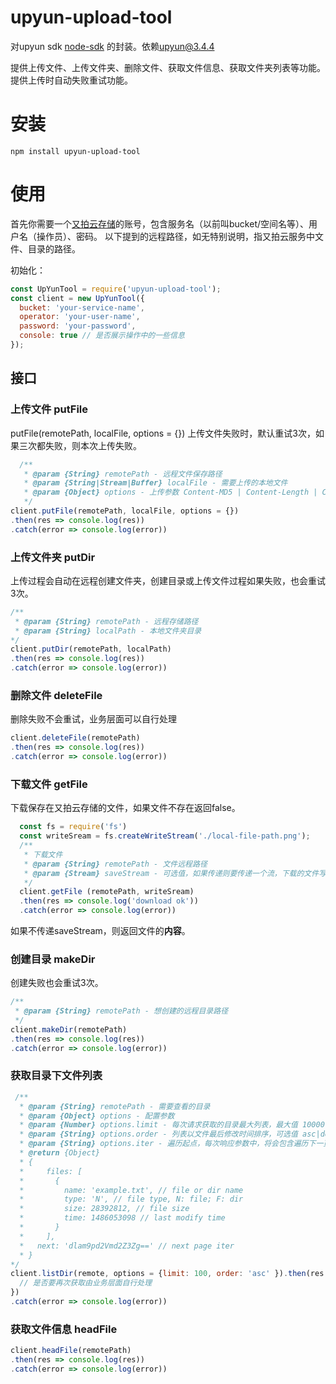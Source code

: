 # upyun-upload-tool
对upyun sdk [node-sdk](https://github.com/upyun/node-sdk) 的封装。依赖[upyun@3.4.4](https://www.npmjs.com/package/upyun)

提供上传文件、上传文件夹、删除文件、获取文件信息、获取文件夹列表等功能。
提供上传时自动失败重试功能。

# 安装
```shell
npm install upyun-upload-tool 
```
# 使用
首先你需要一个[又拍云存储](https://console.upyun.com/services/my-upyun-service/domainsFile/)的账号，包含服务名（以前叫bucket/空间名等）、用户名（操作员）、密码。
以下提到的远程路径，如无特别说明，指又拍云服务中文件、目录的路径。

初始化：
```js
const UpYunTool = require('upyun-upload-tool');
const client = new UpYunTool({
  bucket: 'your-service-name',
  operator: 'your-user-name',
  password: 'your-password',
  console: true // 是否展示操作中的一些信息
});
```

## 接口
### 上传文件 putFile
putFile(remotePath, localFile, options = {})
上传文件失败时，默认重试3次，如果三次都失败，则本次上传失败。
```js
  /**
   * @param {String} remotePath - 远程文件保存路径
   * @param {String|Stream|Buffer} localFile - 需要上传的本地文件
   * @param {Object} options - 上传参数 Content-MD5 | Content-Length | Content-Type | Content-Secret | x-gmkerl-thumb | x-upyun-meta-x | x-upyun-meta-ttl 参见http://docs.upyun.com/api/rest_api/#_2
   */
client.putFile(remotePath, localFile, options = {})
.then(res => console.log(res))
.catch(error => console.log(error))
```

### 上传文件夹 putDir
上传过程会自动在远程创建文件夹，创建目录或上传文件过程如果失败，也会重试3次。
```js
/**
 * @param {String} remotePath - 远程存储路径
 * @param {String} localPath - 本地文件夹目录
*/
client.putDir(remotePath, localPath)
.then(res => console.log(res))
.catch(error => console.log(error))
```

### 删除文件 deleteFile
删除失败不会重试，业务层面可以自行处理
```js
client.deleteFile(remotePath)
.then(res => console.log(res))
.catch(error => console.log(error))
```

### 下载文件 getFile
下载保存在又拍云存储的文件，如果文件不存在返回false。
```js
  const fs = require('fs')
  const writeSream = fs.createWriteStream('./local-file-path.png');
  /**
   * 下载文件
   * @param {String} remotePath - 文件远程路径
   * @param {Stream} saveStream - 可选值，如果传递则要传递一个流，下载的文件写入该流中。
   */
  client.getFile (remotePath, writeSream)
  .then(res => console.log('download ok'))
  .catch(error => console.log(error))
```
如果不传递saveStream，则返回文件的**内容**。

### 创建目录 makeDir
创建失败也会重试3次。
```js
/**
 * @param {String} remotePath - 想创建的远程目录路径
 */
client.makeDir(remotePath)
.then(res => console.log(res))
.catch(error => console.log(error))
```

### 获取目录下文件列表
```js
 /**
  * @param {String} remotePath - 需要查看的目录
  * @param {Object} options - 配置参数
  * @param {Number} options.limit - 每次请求获取的目录最大列表，最大值 10000，默认 100
  * @param {String} options.order - 列表以文件最后修改时间排序，可选值 asc|desc，默认 asc
  * @param {String} options.iter - 遍历起点，每次响应参数中，将会包含遍历下一页需要的 iter 值
  * @return {Object}
  * {
  *		files: [
  *		  {
  *		    name: 'example.txt', // file or dir name
  *		    type: 'N', // file type, N: file; F: dir
  *		    size: 28392812, // file size
  *		    time: 1486053098 // last modify time
  *		  }
  *		],
  *   next: 'dlam9pd2Vmd2Z3Zg==' // next page iter
  * }
*/
client.listDir(remote, options = {limit: 100, order: 'asc' }).then(res => {
  // 是否要再次获取由业务层面自行处理
})
.catch(error => console.log(error))
```

### 获取文件信息 headFile
```js
client.headFile(remotePath)
.then(res => console.log(res))
.catch(error => console.log(error))
```